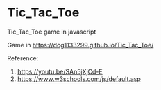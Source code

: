# Tic_Tac_Toe
Tic_Tac_Toe game in javascript

Game in https://dog1133299.github.io/Tic_Tac_Toe/

Reference:
1. https://youtu.be/SAn5jXjCd-E
2. https://www.w3schools.com/js/default.asp
